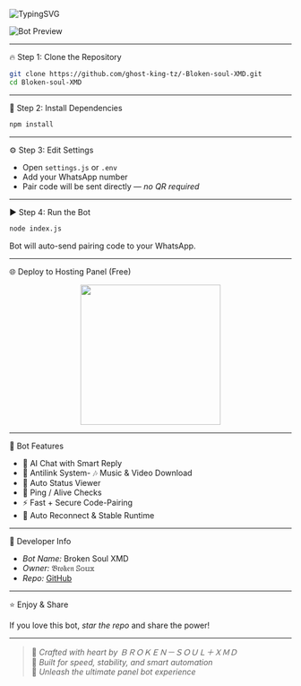 ![TypingSVG](https://readme-typing-svg.demolab.com?font=Source+Code+Pro&size=40&duration=3000&pause=700&color=00CED1&center=true&vCenter=true&width=1000&height=90&lines=BLOKEN+ＳＯＵＬ:;🚀+ＦＡＳＴ,+ＳＴＡＢＬＥ+＆+ＰＯＷＥＲＦＵＬ+🚀;🔒+ＣＯＤＥ－ＰＡＩＲＩＮＧ+🔒;🤖+ＤＥＶ+ＢＹ+𝔅𝔯𝔬𝔨𝔢𝔫+𝕊𝕠𝕦𝕝+🤖)

![Bot Preview](<img src="https://i.postimg.cc/JstBmFDV/image.png" width="100%" style="display: block; margin: auto;" />)

---

🔥 Step 1: Clone the Repository

```bash
git clone https://github.com/ghost-king-tz/-Bloken-soul-XMD.git
cd Bloken-soul-XMD
```

---

🔧 Step 2: Install Dependencies

```bash
npm install
```

---

⚙️ Step 3: Edit Settings

- Open `settings.js` or `.env`  
- Add your WhatsApp number  
- Pair code will be sent directly — *no QR required*

---

▶️ Step 4: Run the Bot

```bash
node index.js
```

Bot will auto-send pairing code to your WhatsApp.

---

🌐 Deploy to Hosting Panel (Free)

<div align="center">
  <a href="https://bot-hosting.net/">
    <img src="https://img.shields.io/badge/Deploy%20Broken%20Soul%20XMD-Panel-blue?style=for-the-badge&logo=vercel" width="250" />
  </a>
</div>

---

💎 Bot Features

- 💬 AI Chat with Smart Reply  
- 🧼 Antilink System- 🎶 Music & Video Download  
- 👀 Auto Status Viewer  
- 📡 Ping / Alive Checks  
- ⚡ Fast + Secure Code-Pairing  
- 🔄 Auto Reconnect & Stable Runtime  

---

👑 Developer Info

- *Bot Name:* Broken Soul XMD  
- *Owner:* 𝔅𝔯𝔬𝔨𝔢𝔫 𝕊𝕠𝕦𝕩  
- *Repo:* [GitHub](https://github.com/ghost-king-tz/-Bloken-soul-XMD)

---

⭐ Enjoy & Share

If you love this bot, *star the repo* and share the power!

---

> 💬 *Crafted with heart by* *ＢＲＯＫＥＮ－ＳＯＵＬ＋ＸＭＤ*  
> 🚀 *Built for speed, stability, and smart automation*  
> 🤖 *Unleash the ultimate panel bot experience*
